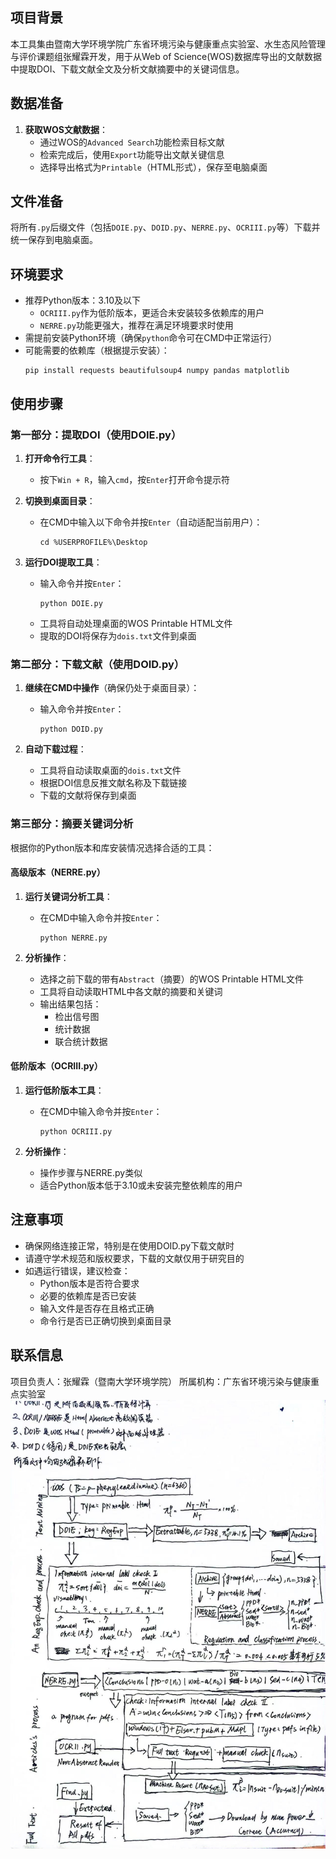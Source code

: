 ## 项目背景
本工具集由暨南大学环境学院广东省环境污染与健康重点实验室、水生态风险管理与评价课题组张耀霖开发，用于从Web of Science(WOS)数据库导出的文献数据中提取DOI、下载文献全文及分析文献摘要中的关键词信息。

## 数据准备
1. **获取WOS文献数据**：
   - 通过WOS的`Advanced Search`功能检索目标文献
   - 检索完成后，使用`Export`功能导出文献关键信息
   - 选择导出格式为`Printable`（HTML形式），保存至电脑桌面

## 文件准备
将所有`.py`后缀文件（包括`DOIE.py`、`DOID.py`、`NERRE.py`、`OCRIII.py`等）下载并统一保存到电脑桌面。

## 环境要求
- 推荐Python版本：3.10及以下
  - `OCRIII.py`作为低阶版本，更适合未安装较多依赖库的用户
  - `NERRE.py`功能更强大，推荐在满足环境要求时使用
- 需提前安装Python环境（确保`python`命令可在CMD中正常运行）
- 可能需要的依赖库（根据提示安装）：
  ```
  pip install requests beautifulsoup4 numpy pandas matplotlib
  ```

## 使用步骤

### 第一部分：提取DOI（使用DOIE.py）
1. **打开命令行工具**：
   - 按下`Win + R`，输入`cmd`，按`Enter`打开命令提示符
   
2. **切换到桌面目录**：
   - 在CMD中输入以下命令并按`Enter`（自动适配当前用户）：
     ```
     cd %USERPROFILE%\Desktop
     ```

3. **运行DOI提取工具**：
   - 输入命令并按`Enter`：
     ```
     python DOIE.py
     ```
   - 工具将自动处理桌面的WOS Printable HTML文件
   - 提取的DOI将保存为`dois.txt`文件到桌面

### 第二部分：下载文献（使用DOID.py）
1. **继续在CMD中操作**（确保仍处于桌面目录）：
   - 输入命令并按`Enter`：
     ```
     python DOID.py
     ```

2. **自动下载过程**：
   - 工具将自动读取桌面的`dois.txt`文件
   - 根据DOI信息反推文献名称及下载链接
   - 下载的文献将保存到桌面

### 第三部分：摘要关键词分析
根据你的Python版本和库安装情况选择合适的工具：

#### 高级版本（NERRE.py）
1. **运行关键词分析工具**：
   - 在CMD中输入命令并按`Enter`：
     ```
     python NERRE.py
     ```

2. **分析操作**：
   - 选择之前下载的带有`Abstract`（摘要）的WOS Printable HTML文件
   - 工具将自动读取HTML中各文献的摘要和关键词
   - 输出结果包括：
     - 检出信号图
     - 统计数据
     - 联合统计数据

#### 低阶版本（OCRIII.py）
1. **运行低阶版本工具**：
   - 在CMD中输入命令并按`Enter`：
     ```
     python OCRIII.py
     ```

2. **分析操作**：
   - 操作步骤与NERRE.py类似
   - 适合Python版本低于3.10或未安装完整依赖库的用户

## 注意事项
- 确保网络连接正常，特别是在使用DOID.py下载文献时
- 请遵守学术规范和版权要求，下载的文献仅用于研究目的
- 如遇运行错误，建议检查：
  - Python版本是否符合要求
  - 必要的依赖库是否已安装
  - 输入文件是否存在且格式正确
  - 命令行是否已正确切换到桌面目录

## 联系信息
项目负责人：张耀霖（暨南大学环境学院）
所属机构：广东省环境污染与健康重点实验室
![image](https://github.com/renarddsfsdfdsfefadfsdfd/Brianzhang-ARTI/blob/main/%E6%B5%81%E7%A8%8B%E5%9B%BE%E7%A4%BA%E6%84%8F.jpg)
